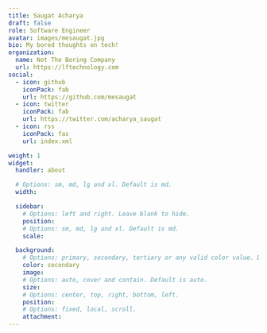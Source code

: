```yaml
---
title: Saugat Acharya
draft: false
role: Software Engineer
avatar: images/mesaugat.jpg
bio: My bored thoughts on tech!
organization:
  name: Not The Boring Company
  url: https://lftechnology.com
social:
  - icon: github
    iconPack: fab
    url: https://github.com/mesaugat
  - icon: twitter
    iconPack: fab
    url: https://twitter.com/acharya_saugat
  - icon: rss
    iconPack: fas
    url: index.xml

weight: 1
widget:
  handler: about

  # Options: sm, md, lg and xl. Default is md.
  width:

  sidebar:
    # Options: left and right. Leave blank to hide.
    position:
    # Options: sm, md, lg and xl. Default is md.
    scale:

  background:
    # Options: primary, secondary, tertiary or any valid color value. Default is primary.
    color: secondary
    image:
    # Options: auto, cover and contain. Default is auto.
    size:
    # Options: center, top, right, bottom, left.
    position:
    # Options: fixed, local, scroll.
    attachment:
---
```

